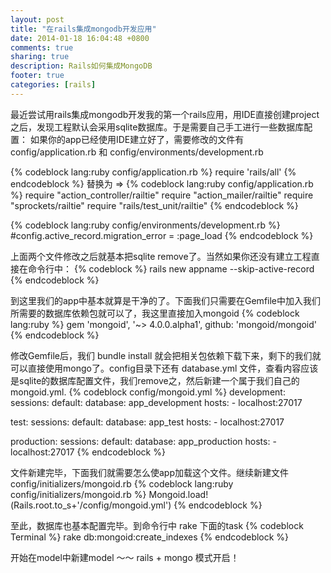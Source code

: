 ```yaml
---
layout: post
title: "在rails集成mongodb开发应用"
date: 2014-01-18 16:04:48 +0800
comments: true
sharing: true
description: Rails如何集成MongoDB
footer: true
categories: [rails]
---
```

最近尝试用rails集成mongodb开发我的第一个rails应用，用IDE直接创建project之后，发现工程默认会采用sqlite数据库。于是需要自己手工进行一些数据库配置：
如果你的app已经使用IDE建立好了，需要修改的文件有 config/application.rb 和 config/environments/development.rb

{% codeblock lang:ruby config/application.rb %}
require 'rails/all'
{% endcodeblock %}
替换为 =>
{% codeblock lang:ruby config/application.rb %}
require "action_controller/railtie"
require "action_mailer/railtie"
require "sprockets/railtie"
require "rails/test_unit/railtie"
{% endcodeblock %}

{% codeblock lang:ruby config/environments/development.rb %}
 #config.active_record.migration_error = :page_load
{% endcodeblock %}
<!-- more -->
上面两个文件修改之后就基本把sqlite remove了。当然如果你还没有建立工程直接在命令行中：
{% codeblock %}
rails new appname --skip-active-record
{% endcodeblock %}

到这里我们的app中基本就算是干净的了。下面我们只需要在Gemfile中加入我们所需要的数据库依赖包就可以了，我这里直接加入mongoid
{% codeblock lang:ruby %}
gem 'mongoid', '~> 4.0.0.alpha1', github: 'mongoid/mongoid'
{% endcodeblock %}

修改Gemfile后，我们 bundle install 就会把相关包依赖下载下来，剩下的我们就可以直接使用mongo了。config目录下还有 database.yml 文件，查看内容应该是sqlite的数据库配置文件，我们remove之，然后新建一个属于我们自己的 mongoid.yml. 
{% codeblock config/mongoid.yml %}
development:
  sessions:
    default:
      database: app_development
      hosts:
        - localhost:27017

test:
  sessions:
    default:
      database: app_test
      hosts:
        - localhost:27017

production:
  sessions:
    default:
      database: app_production
      hosts:
        - localhost:27017
{% endcodeblock %}

文件新建完毕，下面我们就需要怎么使app加载这个文件。继续新建文件 config/initializers/mongoid.rb
{% codeblock lang:ruby config/initializers/mongoid.rb %}
Mongoid.load!(Rails.root.to_s+'/config/mongoid.yml')
{% endcodeblock %}

至此，数据库也基本配置完毕。到命令行中 rake 下面的task
{% codeblock Terminal %}
rake db:mongoid:create_indexes
{% endcodeblock %}

开始在model中新建model ～～ rails + mongo 模式开启！
  